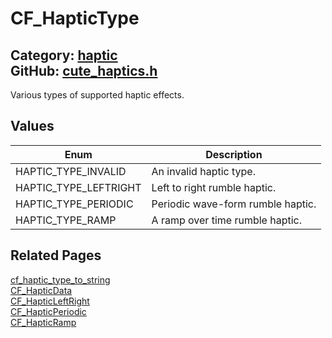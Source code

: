 [](../header.md ':include')

# CF_HapticType

Category: [haptic](https://github.com/RandyGaul/cute_framework/blob/master/docs/api_reference?id=haptic)  
GitHub: [cute_haptics.h](https://github.com/RandyGaul/cute_framework/blob/master/include/cute_haptics.h)  
---

Various types of supported haptic effects.

## Values

Enum | Description
--- | ---
HAPTIC_TYPE_INVALID | An invalid haptic type.
HAPTIC_TYPE_LEFTRIGHT | Left to right rumble haptic.
HAPTIC_TYPE_PERIODIC | Periodic wave-form rumble haptic.
HAPTIC_TYPE_RAMP | A ramp over time rumble haptic.

## Related Pages

[cf_haptic_type_to_string](https://github.com/RandyGaul/cute_framework/blob/master/docs/haptic/cf_haptic_type_to_string.md)  
[CF_HapticData](https://github.com/RandyGaul/cute_framework/blob/master/docs/haptic/cf_hapticdata.md)  
[CF_HapticLeftRight](https://github.com/RandyGaul/cute_framework/blob/master/docs/haptic/cf_hapticleftright.md)  
[CF_HapticPeriodic](https://github.com/RandyGaul/cute_framework/blob/master/docs/haptic/cf_hapticperiodic.md)  
[CF_HapticRamp](https://github.com/RandyGaul/cute_framework/blob/master/docs/haptic/cf_hapticramp.md)  
